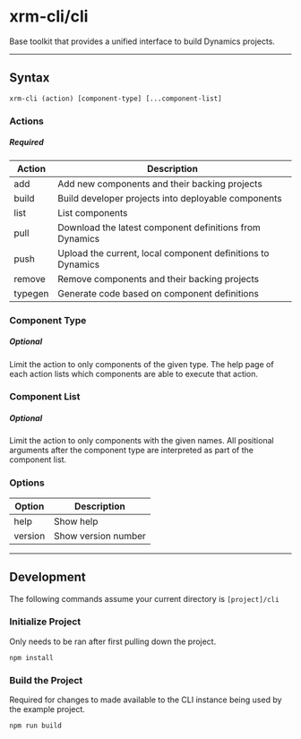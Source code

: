 # xrm-cli/cli

Base toolkit that provides a unified interface to build Dynamics projects.

---

## Syntax

```
xrm-cli (action) [component-type] [...component-list]
```

### **Actions**
##### *Required*

| Action  | Description                                                 |
|---------|-------------------------------------------------------------|
| add     | Add new components and their backing projects               |
| build   | Build developer projects into deployable components         |
| list    | List components                                             |
| pull    | Download the latest component definitions from Dynamics     |
| push    | Upload the current, local component definitions to Dynamics |
| remove  | Remove components and their backing projects                |
| typegen | Generate code based on component definitions                |

### **Component Type**
##### *Optional*

Limit the action to only components of the given type. The help page of each action lists which components are able to execute that action.

### **Component List**
##### *Optional*

Limit the action to only components with the given names. All positional arguments after the component type are interpreted as part of the component list.

### **Options**

| Option  | Description           |
|---------|-----------------------|
| help    | Show help             |
| version | Show version number   |

---

## Development

The following commands assume your current directory is `[project]/cli`

### Initialize Project

Only needs to be ran after first pulling down the project.

```
npm install
```

### Build the Project

Required for changes to made available to the CLI instance being used by the example project.

```
npm run build
```